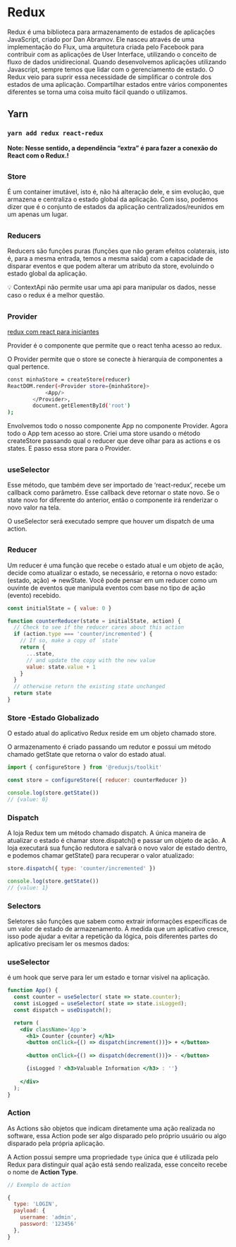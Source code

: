 # Redux
Redux é uma biblioteca para armazenamento de estados de aplicações JavaScript, criado por Dan Abramov. Ele nasceu através de uma implementação do Flux, uma arquitetura criada pelo Facebook para contribuir com as aplicações de User Interface, utilizando o conceito de fluxo de dados unidirecional. Quando desenvolvemos aplicações utilizando Javascript, sempre temos que lidar com o gerenciamento de estado. O Redux veio para suprir essa necessidade de simplificar o controle dos estados de uma aplicação. Compartilhar estados entre vários componentes diferentes se torna uma coisa muito fácil quando o utilizamos.

## Yarn

### `yarn add redux react-redux`

**Note: Nesse sentido, a dependência “extra” é para fazer a conexão do React com o Redux.!**

## 
###  Store

É um container imutável, isto é, não há alteração dele, e sim evolução, que armazena e centraliza o estado global da aplicação. Com isso, podemos dizer que é o conjunto de estados da aplicação centralizados/reunidos em um apenas um lugar.

## 

### Reducers

Reducers são funções puras (funções que não geram efeitos colaterais, isto é, para a mesma entrada, temos a mesma saída) com a capacidade de disparar eventos e que podem alterar um atributo da store, evoluindo o estado global da aplicação.

  💡 ContextApi não permite usar uma api para manipular os dados, nesse caso o redux é a melhor questão.

## 
### Provider

[redux com react para iniciantes](https://serfrontend.com/blog/redux-com-react-para-iniciantes)

Provider é o componente que permite que o react tenha acesso ao redux.

O Provider permite que o store se conecte à hierarquia de componentes a qual pertence.

```bash
const minhaStore = createStore(reducer)
ReactDOM.render(<Provider store={minhaStore}>
			<App/>
		</Provider>, 
		document.getElementById('root')
);
```

Envolvemos todo o nosso componente App no componente Provider. Agora todo o App tem acesso ao store. Criei uma store usando o método createStore passando qual o reducer que deve olhar para as actions e os states. E passo essa store para o Provider.

## 

### useSelector

Esse método, que também deve ser importado de ‘react-redux’, recebe um callback como parâmetro. Esse callback deve retornar o state novo. Se o state novo for diferente do anterior, então o componente irá renderizar o novo valor na tela.

O useSelector será executado sempre que houver um dispatch de uma action.

##
### Reducer

Um reducer é uma função que recebe o estado atual e um objeto de ação, decide como atualizar o estado, se necessário, e retorna o novo estado: (estado, ação) => newState. Você pode pensar em um reducer como um ouvinte de eventos que manipula eventos com base no tipo de ação (evento) recebido.

```jsx
const initialState = { value: 0 }

function counterReducer(state = initialState, action) {
  // Check to see if the reducer cares about this action
  if (action.type === 'counter/incremented') {
    // If so, make a copy of `state`
    return {
      ...state,
      // and update the copy with the new value
      value: state.value + 1
    }
  }
  // otherwise return the existing state unchanged
  return state
}
```

### **Store -Estado Globalizado**

O estado atual do aplicativo Redux reside em um objeto chamado store.

O armazenamento é criado passando um redutor e possui um método chamado getState que retorna o valor do estado atual.

```jsx
import { configureStore } from '@reduxjs/toolkit'

const store = configureStore({ reducer: counterReducer })

console.log(store.getState())
// {value: 0}
```

### **Dispatch**

A loja Redux tem um método chamado dispatch. A única maneira de atualizar o estado é chamar store.dispatch() e passar um objeto de ação. A loja executará sua função redutora e salvará o novo valor de estado dentro, e podemos chamar getState() para recuperar o valor atualizado:

```jsx
store.dispatch({ type: 'counter/incremented' })

console.log(store.getState())
// {value: 1}
```

### **Selectors**

Seletores são funções que sabem como extrair informações específicas de um valor de estado de armazenamento. À medida que um aplicativo cresce, isso pode ajudar a evitar a repetição da lógica, pois diferentes partes do aplicativo precisam ler os mesmos dados:

### useSelector

é um hook que serve para ler um estado e tornar visível na aplicação. 

```jsx
function App() {
  const counter = useSelector( state => state.counter);
  const isLogged = useSelector( state => state.isLogged);
  const dispatch = useDispatch();

  return (
    <div className='App'>
      <h1> Counter {counter} </h1>
      <button onClick={() => dispatch(increment())}> + </button>
      
      <button onClick={() => dispatch(decrement())}> - </button>

      {isLogged ? <h3>Valuable Information </h3> : ''}
      
    </div>
  );
}
```

### Action

As Actions são objetos que indicam diretamente uma ação realizada no software, essa Action pode ser algo disparado pelo próprio usuário ou algo disparado pela própria aplicação.

A Action possui sempre uma propriedade `type` única que é utilizada pelo Redux para distinguir qual ação está sendo realizada, esse conceito recebe o nome de **Action Type**.

```jsx
// Exemplo de action

{
  type: 'LOGIN',
  payload: {
    username: 'admin',
    password: '123456'
  },
}
```